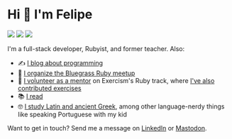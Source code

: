 # Hi 👋 I'm Felipe

<a href="https://fpsvogel.com" alt="Felipe's blog" rel="me"><img src="https://img.shields.io/badge/✏️%20My%20Blog-555?style=flat" /></a>
<a href="https://ruby.social/@fpsvogel" alt="Felipe on Mastodon" rel="me"><img src="https://img.shields.io/badge/Mastodon-615ef8?style=flat&logo=mastodon&logoColor=white" /></a>
<a href="https://www.linkedin.com/in/fpsvogel" alt="Felipe on LinkedIn" rel="me"><img src="https://img.shields.io/badge/LinkedIn-blue?style=flat&logo=linkedin" /></a>

I'm a full-stack developer, Rubyist, and former teacher. Also:

- ✍️ [I blog about programming](https://fpsvogel.com/posts)
- 🐎 [I organize the Bluegrass Ruby meetup](https://bluegrassruby.club/)
- 🤗 [I volunteer as a mentor](https://exercism.org/profiles/fpsvogel/testimonials) on Exercism's Ruby track, where [I've also contributed exercises](https://github.com/exercism/ruby/pulls?q=is%3Apr+author%3Afpsvogel)
- 📚 [I read](https://fpsvogel.com/reading)
- 🤓 [I study Latin and ancient Greek](https://github.com/fpsvogel/learn-latin-and-greek), among other language-nerdy things like speaking Portuguese with my kid

Want to get in touch? Send me a message on [LinkedIn](https://www.linkedin.com/in/fpsvogel) or [Mastodon](https://ruby.social/@fpsvogel).
